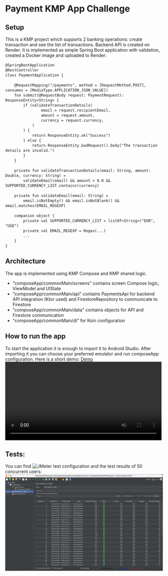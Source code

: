 # Payment KMP App Challenge

## Setup
This is a KMP project which supports 2 banking operations: create transaction and see the list of transactions.
Backend API is created on Render. It is implemented as simple Spring Boot application with validation, created a Docker image and uploaded to Render:

```
@SpringBootApplication
@RestController
class PaymentApplication {

    @RequestMapping("/payments", method = [RequestMethod.POST], consumes = [MediaType.APPLICATION_JSON_VALUE])
    fun submit(@RequestBody request: PaymentRequest): ResponseEntity<String> {
        if (validateTransactionDetails(
                email = request.recipientEmail,
                amount = request.amount,
                currency = request.currency,
            )
        ) {
            return ResponseEntity.ok("Success")
        } else {
            return ResponseEntity.badRequest().body("The transaction details are invalid.")
        }
    }

    private fun validateTransactionDetails(email: String, amount: Double, currency: String) =
        validateEmail(email) && amount > 0.0 && SUPPORTED_CURRENCY_LIST.contains(currency)

    private fun validateEmail(email: String) =
        email.isNotEmpty() && email.isNotBlank() && email.matches(EMAIL_REGEXP)

    companion object {
        private val SUPPORTED_CURRENCY_LIST = listOf<String>("EUR", "USD")
        private val EMAIL_REGEXP = Regex(...)
        ...
    }
}
```

## Architecture
The app is implemented using KMP Compose and KMP shared logic.
* "composeApp/commonMain/screens" contains screen Compose logic, ViewModel and UIState
* "composeApp/commonMain/api" contains PaymentsApi for backend API integration (Ktor used) and FirestoreRepository to communicate to Firestore
* "composeApp/commonMain/data" contains objects for API and Firestore communication
* "composeApp/commonMain/di" for Koin configuration

##  How to run the app
To start the application it is enough to import it to Android Studio. After importing it you can choose your preferred emulator and run composeApp configuration.
Here is a short demo:
[Demo](docResources/demo_video.webm)
<video src="docResources/demo_video.webm" width="500" controls></video>

## Tests:
You can find ![JMeter test configuration](docResources/PaymentsAPITesting.jmx) and the test results of 50 concurrent users:
![JMeter test result:](docResources/jmeter_result.png)
